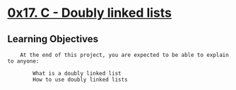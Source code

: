 # [0x17. C - Doubly linked lists](https://github.com/leulyk/alx-low_level_programming/tree/main/0x17-doubly_linked_lists)

## Learning Objectives

        At the end of this project, you are expected to be able to explain to anyone:

            What is a doubly linked list
            How to use doubly linked lists


